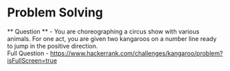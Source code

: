 # Problem Solving

** Question ** - 
You are choreographing a circus show with various animals. For one act, you are given two kangaroos on a number line ready to jump in the positive direction.  
Full Question - https://www.hackerrank.com/challenges/kangaroo/problem?isFullScreen=true
